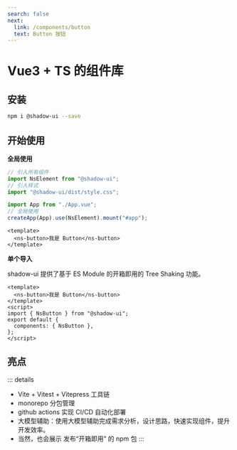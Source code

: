 ```yaml
---
search: false
next:
  link: /components/button
  text: Button 按钮
---
```


# Vue3 + TS 的组件库

## 安装

```bash
npm i @shadow-ui --save
```

## 开始使用

**全局使用**

```js
// 引入所有组件
import NsElement from "@shadow-ui";
// 引入样式
import "@shadow-ui/dist/style.css";

import App from "./App.vue";
// 全局使用
createApp(App).use(NsElement).mount("#app");
```

```vue
<template>
  <ns-button>我是 Button</ns-button>
</template>
```

**单个导入**

shadow-ui 提供了基于 ES Module 的开箱即用的 Tree Shaking 功能。

```vue
<template>
  <ns-button>我是 Button</ns-button>
</template>
<script>
import { NsButton } from "@shadow-ui";
export default {
  components: { NsButton },
};
</script>
```

## 亮点

::: details

- Vite + Vitest + Vitepress 工具链
- monorepo 分包管理
- github actions 实现 CI/CD 自动化部署
- 大模型辅助：使用大模型辅助完成需求分析，设计思路，快速实现组件，提升开发效率。
- 当然，也会展示 发布“开箱即用” 的 npm 包
  :::
